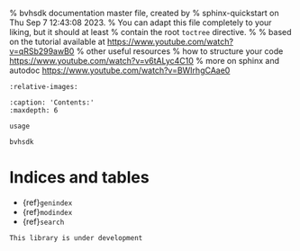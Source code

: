 % bvhsdk documentation master file, created by
% sphinx-quickstart on Thu Sep  7 12:43:08 2023.
% You can adapt this file completely to your liking, but it should at least
% contain the root `toctree` directive.
%
% based on the tutorial available at https://www.youtube.com/watch?v=qRSb299awB0
% other useful resources
% how to structure your code https://www.youtube.com/watch?v=v6tALyc4C10
% more on sphinx and autodoc https://www.youtube.com/watch?v=BWIrhgCAae0


```{include} ..\..\README.md
:relative-images:
```

```{toctree}
:caption: 'Contents:'
:maxdepth: 6

usage

bvhsdk

```


# Indices and tables

- {ref}`genindex`
- {ref}`modindex`
- {ref}`search`

```{warning}
This library is under development
```
